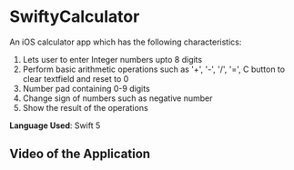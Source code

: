 # SwiftyCalculator
An iOS calculator app which has the following characteristics:

1. Lets user to enter Integer numbers upto 8 digits
2. Perform basic arithmetic operations such as '+', '-', '/', '=', C button to clear textfield and reset to 0
3. Number pad containing 0-9 digits
4. Change sign of numbers such as negative number
5. Show the result of the operations

**Language Used**: Swift 5

## Video of the Application
